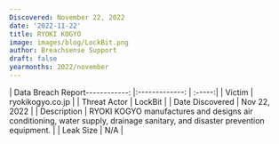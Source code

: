 ```yaml
---
Discovered: November 22, 2022
date: '2022-11-22'
title: RYOKI KOGYO
image: images/blog/LockBit.png
author: Breachsense Support
draft: false
yearmonths: 2022/november
---
```


| Data Breach Report------------:     |:-------------:    | :-----:|
| Victim      | ryokikogyo.co.jp       | 
| Threat Actor      | LockBit      | 
| Date Discovered      | Nov 22, 2022      | 
| Description      | RYOKI KOGYO manufactures and designs air conditioning, water supply, drainage sanitary, and disaster prevention equipment.      | 
| Leak Size      | N/A      | 

